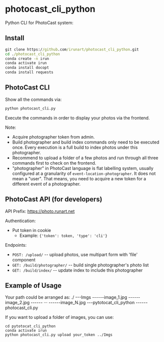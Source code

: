 # photocast_cli_python

Python CLI for PhotoCast system:
## Install


```cmd
git clone https://github.com/irunart/photocast_cli_python.git
cd ./photocast_cli_python
conda create -n irun
conda activate irun
conda install docopt
conda install requests
```

## PhotoCast CLI

Show all the commands via:

```python
python photocast_cli.py
```

Execute the commands in order to display your photos via the frontend.

Note:

- Acquire photographer token from admin.
- Build photographer and build index commands only need to be executed once. Every execution is a full build to index photos under this photographer.
- Recommend to upload a folder of a few photos and run through all three commands first to check on the frontend.
- "photographer" in PhotoCast language is flat labelling system, usually configured at a granularity of `event-location-photographer`. It does not mean a "user". That means, you need to acquire a new token for a different event of a photographer.


## PhotoCast API (for developers)

API Prefix: https://photo.runart.net

Authentication:
- Put token in cookie
  - Example: `{'token': token, 'type': 'cli'}`

Endpoints:

- `POST: /upload/` -- upload photos, use multipart form with 'file' component
- `GET: /build/photographer/` -- build single photographer's photo list
- `GET: /build/index/` -- update index to include this photographer

## Example of Usage
Your path could be arranged as:
./
---Imgs
------image_1.jpg
------image_2.jpg
------ ···
------image_N.jpg
---pytotocat_cli_python
------photocast_cli.py

If you want to upload a folder of images, you can use:
```
cd pytotocat_cli_python
conda activate irun
python photocast_cli.py upload your_token ../Imgs
```
